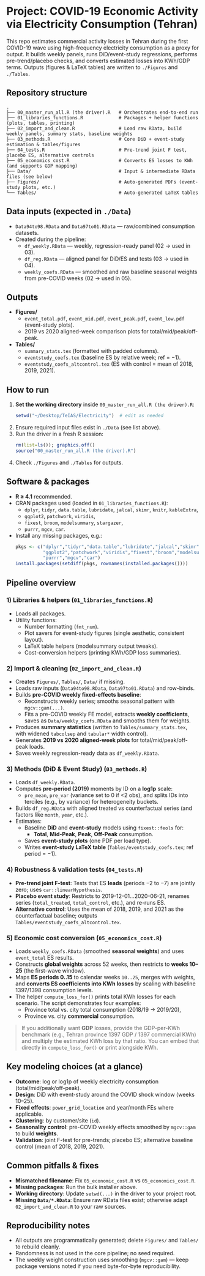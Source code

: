 # Project: COVID-19 Economic Activity via Electricity Consumption (Tehran)

This repo estimates commercial activity losses in Tehran during the first COVID-19 wave using high-frequency electricity consumption as a proxy for output. It builds weekly panels, runs DiD/event-study regressions, performs pre-trend/placebo checks, and converts estimated losses into KWh/GDP terms. Outputs (figures & LaTeX tables) are written to `./Figures` and `./Tables`.

## Repository structure

```
.
├── 00_master_run_all.R (the driver).R   # Orchestrates end-to-end run
├── 01_libraries_functions.R             # Packages + helper functions (plots, tables, printing)
├── 02_import_and_clean.R                # Load raw RData, build weekly panels, summary stats, baseline weights
├── 03_methods.R                         # Core DiD + event-study estimation & tables/figures
├── 04_tests.R                           # Pre-trend joint F test, placebo ES, alternative controls
├── 05_economics_cost.R                  # Converts ES losses to KWh (and supports GDP mapping)
├── Data/                                # Input & intermediate RData files (see below)
├── Figures/                             # Auto-generated PDFs (event-study plots, etc.)
└── Tables/                              # Auto-generated LaTeX tables
```

## Data inputs (expected in `./Data`)

- `Data94to98.RData` and `Data97to01.RData` — raw/combined consumption datasets.  
- Created during the pipeline:
  - `df_weekly.RData` — weekly, regression-ready panel (02 → used in 03).
  - `df_reg.RData` — aligned panel for DiD/ES and tests (03 → used in 04).
  - `weekly_coefs.RData` — smoothed and raw baseline seasonal weights from pre-COVID weeks (02 → used in 05).

## Outputs

- **Figures/**
  - `event_total.pdf`, `event_mid.pdf`, `event_peak.pdf`, `event_low.pdf` (event-study plots).
  - 2019 vs 2020 aligned-week comparison plots for total/mid/peak/off-peak.
- **Tables/**
  - `summary_stats.tex` (formatted with padded columns).
  - `eventstudy_coefs.tex` (baseline ES by relative week; ref = −1).
  - `eventstudy_coefs_altcontrol.tex` (ES with control = mean of 2018, 2019, 2021).

## How to run

1. **Set the working directory** inside `00_master_run_all.R (the driver).R`:
   ```r
   setwd("~/Desktop/TeIAS/Electricity")  # edit as needed
   ```
2. Ensure required input files exist in `./Data` (see list above).
3. Run the driver in a fresh R session:
   ```r
   rm(list=ls()); graphics.off()
   source("00_master_run_all.R (the driver).R")
   ```
4. Check `./Figures` and `./Tables` for outputs.

## Software & packages

- **R ≥ 4.1** recommended.
- CRAN packages used (loaded in `01_libraries_functions.R`):
  - `dplyr`, `tidyr`, `data.table`, `lubridate`, `jalcal`, `skimr`, `knitr`, `kableExtra`,
  - `ggplot2`, `patchwork`, `viridis`,  
  - `fixest`, `broom`, `modelsummary`, `stargazer`,  
  - `purrr`, `mgcv`, `car`.
- Install any missing packages, e.g.:
  ```r
  pkgs <- c("dplyr","tidyr","data.table","lubridate","jalcal","skimr","knitr","kableExtra",
            "ggplot2","patchwork","viridis","fixest","broom","modelsummary","stargazer",
            "purrr","mgcv","car")
  install.packages(setdiff(pkgs, rownames(installed.packages())))
  ```

## Pipeline overview

### 1) Libraries & helpers (`01_libraries_functions.R`)
- Loads all packages.
- Utility functions:
  - Number formatting (`fmt_num`).
  - Plot savers for event-study figures (single aesthetic, consistent layout).
  - LaTeX table helpers (modelsummary output tweaks).
  - Cost-conversion helpers (printing KWh/GDP loss summaries).

### 2) Import & cleaning (`02_import_and_clean.R`)
- Creates `Figures/`, `Tables/`, `Data/` if missing.
- Loads raw inputs (`Data94to98.RData`, `Data97to01.RData`) and row-binds.
- Builds **pre-COVID weekly fixed-effects baseline**:
  - Reconstructs weekly series; smooths seasonal pattern with `mgcv::gam(...)`.
  - Fits a pre-COVID weekly FE model, extracts **weekly coefficients**, saves as `Data/weekly_coefs.RData` and smooths them for weights.
- Produces **summary statistics** (written to `Tables/summary_stats.tex`, with widened `tabcolsep` and `tabular*` width control).
- Generates **2019 vs 2020 aligned-week plots** for total/mid/peak/off-peak loads.
- Saves weekly regression-ready data as `df_weekly.RData`.

### 3) Methods (DiD & Event Study) (`03_methods.R`)
- Loads `df_weekly.RData`.
- Computes **pre-period (2019)** moments by ID on a **log1p** scale:
  - `pre_mean`, `pre_var` (variance set to 0 if <2 obs), and splits IDs into terciles (e.g., by variance) for heterogeneity buckets.
- Builds `df_reg.RData` with aligned treated vs counterfactual series (and factors like `month`, `year`, etc.).
- Estimates:
  - Baseline **DiD** and **event-study** models using `fixest::feols` for:
    - **Total**, **Mid-Peak**, **Peak**, **Off-Peak** consumption.
  - Saves **event-study plots** (one PDF per load type).
  - Writes **event-study LaTeX table** (`Tables/eventstudy_coefs.tex`; ref period = −1).

### 4) Robustness & validation tests (`04_tests.R`)
- **Pre-trend joint F-test**: Tests that ES **leads** (periods −2 to −7) are jointly zero; uses `car::linearHypothesis`.
- **Placebo event study**: Restricts to 2019-12-01…2020-06-21, renames series (`total_treated`, `total_control`, etc.), and re-runs ES.
- **Alternative control**: Uses the mean of 2018, 2019, and 2021 as the counterfactual baseline; outputs `Tables/eventstudy_coefs_altcontrol.tex`.

### 5) Economic cost conversion (`05_economics_cost.R`)
- Loads `weekly_coefs.RData` (smoothed **seasonal weights**) and uses `event_total` ES results.
- Constructs **global weights** across 52 weeks, then restricts to **weeks 10–25** (the first-wave window).
- Maps **ES periods 0..15** to calendar weeks `10..25`, merges with weights, and **converts ES coefficients into KWh losses** by scaling with baseline 1397/1398 consumption levels.
- The helper `compute_loss_for()` prints total KWh losses for each scenario. The script demonstrates four examples:
  - Province total vs. city total consumption (2018/19 → 2019/20),
  - Province vs. city **commercial** consumption.

> If you additionally want **GDP** losses, provide the GDP-per-KWh benchmark (e.g., Tehran province 1397 GDP / 1397 commercial KWh) and multiply the estimated KWh loss by that ratio. You can embed that directly in `compute_loss_for()` or print alongside KWh.

## Key modeling choices (at a glance)

- **Outcome**: log or log1p of weekly electricity consumption (total/mid/peak/off-peak).
- **Design**: DiD with event-study around the COVID shock window (weeks 10–25).
- **Fixed effects**: `power_grid_location` and year/month FEs where applicable.
- **Clustering**: by customer/site (`id`).
- **Seasonality control**: pre-COVID weekly effects smoothed by `mgcv::gam` to build **weights**.
- **Validation**: joint F-test for pre-trends; placebo ES; alternative baseline control (mean of 2018, 2019, 2021).

## Common pitfalls & fixes

- **Mismatched filename**: Fix `05_economic_cost.R` vs `05_economics_cost.R`.
- **Missing packages**: Run the bulk installer above.
- **Working directory**: Update `setwd(...)` in the driver to your project root.
- **Missing `Data/*.RData`**: Ensure raw RData files exist; otherwise adapt `02_import_and_clean.R` to your raw sources.

## Reproducibility notes

- All outputs are programmatically generated; delete `Figures/` and `Tables/` to rebuild cleanly.
- Randomness is not used in the core pipeline; no seed required.
- The weekly weight construction uses smoothing (`mgcv::gam`) — keep package versions noted if you need byte-for-byte reproducibility.

